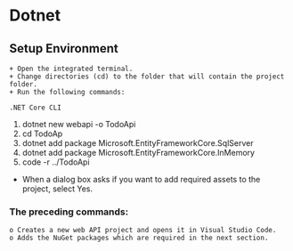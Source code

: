 # Dotnet
## Setup Environment
    + Open the integrated terminal.
    + Change directories (cd) to the folder that will contain the project folder.
    + Run the following commands:

    .NET Core CLI
1.   dotnet new webapi -o TodoApi
2.   cd TodoAp       
3.   dotnet add package Microsoft.EntityFrameworkCore.SqlServer
4.    dotnet add package Microsoft.EntityFrameworkCore.InMemory
5.   code -r ../TodoApi
+   When a dialog box asks if you want to add required assets to the project,
select Yes.

### The preceding commands:
    o Creates a new web API project and opens it in Visual Studio Code.
    o Adds the NuGet packages which are required in the next section.